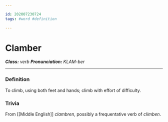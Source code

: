 ```yaml
---

id: 202007230724
tags: #word #definition

---
```


# Clamber
**_Class:_** *verb*
**_Pronunciation:_** *KLAM-ber*

---

### Definition
To climb, using both feet and hands; climb with effort of difficulty.


### Trivia
From [[Middle English]] *clambren*, possibly a frequentative verb of *climben*.